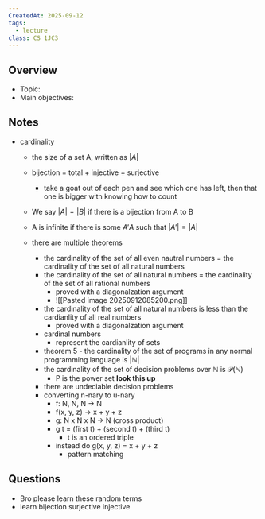 ```yaml
---
CreatedAt: 2025-09-12
tags:
  - lecture
class: CS 1JC3
---
```

## Overview
- Topic:
- Main objectives:

## Notes
- cardinality
	- the size of a set A, written as $|A|$
	- bijection = total + injective + surjective
		- take a goat out of each pen and see which one has left, then that one is bigger with knowing how to count
	- We say $|A| = |B|$ if there is a bijection from A to B
	- A is infinite if there is some $A' A$ such that $|A'| = |A|$

	- there are multiple theorems
		- the cardinality of the set of all even nautral numbers = the cardinality of the set of all natural numbers
		- the cardinality of the set of all natural numbers = the cardinality of the set of all rational numbers
			- proved with a diagonalzation argument
			- ![[Pasted image 20250912085200.png]]
		- the cardinality of the set of all natural numbers is less than the cardianlity of all real numbers
			- proved with a diagonalzation argument
		- cardinal numbers 
			- represent the cardianlity of sets
		- theorem 5 - the cardinality of the set of programs in any normal programming language is $|\mathbb{N}|$
		- the cardinality of the set of decision problems over $\mathbb{N}$ is $\mathcal{P} (\mathbb{N})$
			- P is the power set **look this up**
		- there are undeciable decision problems
		- converting n-nary to u-nary
			- f: N, N, N -> N
			- f(x, y, z) -> x + y + z
			- g: N x N x N -> N (cross product)
			- g t = (first t) + (second t) + (third t)
				- t is an ordered triple
			- instead do g(x, y, z) = x + y + z
				- pattern matching
## Questions
- Bro please learn these random terms
- learn bijection surjective injective